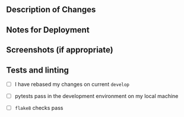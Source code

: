 ## Description of Changes

## Notes for Deployment

## Screenshots (if appropriate)

## Tests and linting

 - [ ] I have rebased my changes on current `develop`

 - [ ] pytests pass in the development environment on my local machine

 - [ ] `flake8` checks pass
